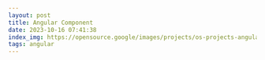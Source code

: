 ```yaml
---
layout: post
title: Angular Component
date: 2023-10-16 07:41:38
index_img: https://opensource.google/images/projects/os-projects-angular_thumbnail.png
tags: angular
---
```


